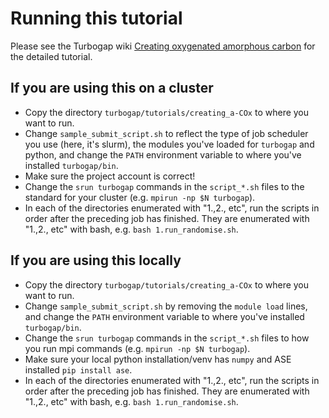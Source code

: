 # Running this tutorial
Please see the Turbogap wiki [Creating oxygenated amorphous carbon](https://turbogap.fi/wiki/index.php/Creating_oxygenated_amorphous_carbon) for the detailed tutorial.

## If you are using this on a cluster
- Copy the directory `turbogap/tutorials/creating_a-COx` to where you
  want to run.
- Change `sample_submit_script.sh` to reflect the type of job
  scheduler you use (here, it's slurm), the modules you've loaded for
  `turbogap` and python, and change the `PATH` environment variable to
  where you've installed `turbogap/bin`.
- Make sure the project account is correct!
- Change the `srun turbogap` commands in the `script_*.sh` files to
  the standard for your cluster (e.g. `mpirun -np $N turbogap`).
- In each of the directories enumerated with "1.,2., etc", run the
  scripts in order after the preceding job has finished. They are
  enumerated with "1.,2., etc" with bash, e.g. `bash
  1.run_randomise.sh`.


## If you are using this locally
- Copy the directory `turbogap/tutorials/creating_a-COx` to where you
  want to run.
- Change `sample_submit_script.sh` by removing the `module load`
  lines, and change the `PATH` environment variable to where you've
  installed `turbogap/bin`.
- Change the `srun turbogap` commands in the `script_*.sh` files to
  how you run mpi commands (e.g. `mpirun -np $N turbogap`).
- Make sure your local python installation/venv has `numpy` and ASE
  installed `pip install ase`.
- In each of the directories enumerated with "1.,2., etc", run the
  scripts in order after the preceding job has finished. They are
  enumerated with "1.,2., etc" with bash, e.g. `bash
  1.run_randomise.sh`.
